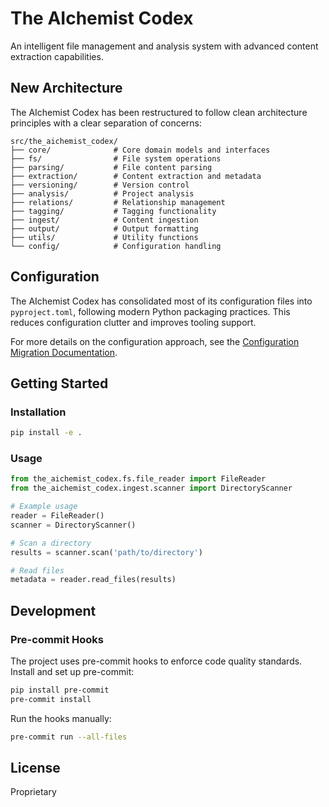 # The AIchemist Codex

An intelligent file management and analysis system with advanced content extraction capabilities.

## New Architecture

The AIchemist Codex has been restructured to follow clean architecture principles with a clear separation of concerns:

```plaintext
src/the_aichemist_codex/
├── core/              # Core domain models and interfaces
├── fs/                # File system operations
├── parsing/           # File content parsing
├── extraction/        # Content extraction and metadata
├── versioning/        # Version control
├── analysis/          # Project analysis
├── relations/         # Relationship management
├── tagging/           # Tagging functionality
├── ingest/            # Content ingestion
├── output/            # Output formatting
├── utils/             # Utility functions
└── config/            # Configuration handling
```

## Configuration

The AIchemist Codex has consolidated most of its configuration files into `pyproject.toml`, following modern Python packaging practices. This reduces configuration clutter and improves tooling support.

For more details on the configuration approach, see the [Configuration Migration Documentation](docs/guides/configuration_migration.rst).

## Getting Started

### Installation

```bash
pip install -e .
```

### Usage

```python
from the_aichemist_codex.fs.file_reader import FileReader
from the_aichemist_codex.ingest.scanner import DirectoryScanner

# Example usage
reader = FileReader()
scanner = DirectoryScanner()

# Scan a directory
results = scanner.scan('path/to/directory')

# Read files
metadata = reader.read_files(results)
```

## Development

### Pre-commit Hooks

The project uses pre-commit hooks to enforce code quality standards. Install and set up pre-commit:

```bash
pip install pre-commit
pre-commit install
```

Run the hooks manually:

```bash
pre-commit run --all-files
```

## License

Proprietary
